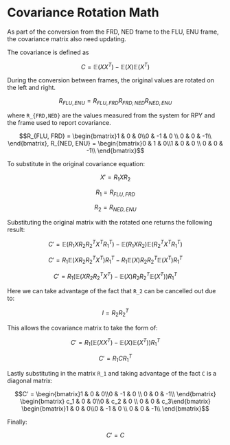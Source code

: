 # Covariance Rotation Math
As part of the conversion from the FRD, NED frame to the FLU, ENU frame, the covariance matrix also need updating.

The covariance is defined as
```math
C = \mathbb{E}(XX^T) - \mathbb{E}(X) \mathbb{E}(X^T)
```
During the conversion between frames, the original values are rotated on the left and right.
```math
R_{FLU,ENU} = R_{FLU,FRD} R_{FRD,NED} R_{NED,ENU}
```
where `R_{FRD,NED}` are the values measured from the system for RPY and the frame used to report covariance. 
```math
R_{FLU, FRD} = \begin{bmatrix}1 & 0 & 0\\0 & -1 & 0 \\ 0 & 0 & -1\\ \end{bmatrix}, 
R_{NED, ENU} = \begin{bmatrix}0 & 1 & 0\\1 & 0 & 0 \\ 0 & 0 & -1\\ \end{bmatrix}
```

To substitute in the original covariance equation:
```math
X' = R_1 X R_2
```
```math
R_1 = R_{FLU, FRD}
```
```math
R_2 = R_{NED, ENU}
```

Substituting the original matrix with the rotated one returns the following result: 
```math
C' = \mathbb{E}(R_1XR_2R_2^TX^TR_1^T) - \mathbb{E}(R_1XR_2) \mathbb{E}(R_2^TX^TR_1^T)
```
```math
C' = R_1\mathbb{E}(XR_2R_2^TX^T)R_1^T - R_1\mathbb{E}(X)R_2 R_2^T\mathbb{E}(X^T)R_1^T
```
```math
C' = R_1(\mathbb{E}(XR_2R_2^TX^T) -\mathbb{E}(X)R_2 R_2^T\mathbb{E}(X^T))R_1^T
```

Here we can take advantage of the fact that `R_2` can be cancelled out due to:
```math
I = R_2R_2^T
```

This allows the covariance matrix to take the form of:
```math
C' = R_1(\mathbb{E}(XX^T) -\mathbb{E}(X)\mathbb{E}(X^T))R_1^T
```
```math
C' =  R_1 C R_1^T
```

Lastly substituting in the matrix `R_1` and taking advantage of the fact `C` is a diagonal matrix:
```math
C' =  \begin{bmatrix}1 & 0 & 0\\0 & -1 & 0 \\ 0 & 0 & -1\\ \end{bmatrix} \begin{bmatrix} c_1 & 0 & 0\\0 & c_2 & 0 \\ 0 & 0 & c_3\end{bmatrix} \begin{bmatrix}1 & 0 & 0\\0 & -1 & 0 \\ 0 & 0 & -1\\ \end{bmatrix}
```

Finally:
```math
C' =  C
```
